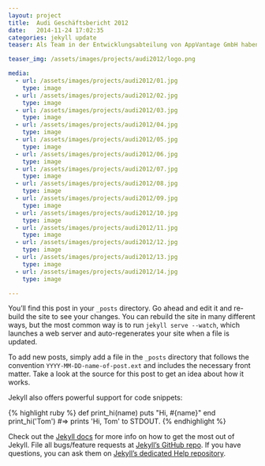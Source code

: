 ```yaml
---
layout: project
title:  Audi Geschäftsbericht 2012
date:   2014-11-24 17:02:35
categories: jekyll update
teaser: Als Team in der Entwicklungsabteilung von AppVantage GmbH haben wir zusammen mehrere Apps für den Kunden Audi entwickelt. Dazu zählen zum einen der Audi A1 e-Katalog sowie die Geschäftsberichte 2012 und 2012.

teaser_img: /assets/images/projects/audi2012/logo.png

media:
  - url: /assets/images/projects/audi2012/01.jpg
    type: image
  - url: /assets/images/projects/audi2012/02.jpg
    type: image
  - url: /assets/images/projects/audi2012/03.jpg
    type: image
  - url: /assets/images/projects/audi2012/04.jpg
    type: image
  - url: /assets/images/projects/audi2012/05.jpg
    type: image           
  - url: /assets/images/projects/audi2012/06.jpg
    type: image
  - url: /assets/images/projects/audi2012/07.jpg
    type: image
  - url: /assets/images/projects/audi2012/08.jpg
    type: image
  - url: /assets/images/projects/audi2012/09.jpg
    type: image
  - url: /assets/images/projects/audi2012/10.jpg
    type: image
  - url: /assets/images/projects/audi2012/11.jpg
    type: image
  - url: /assets/images/projects/audi2012/12.jpg
    type: image
  - url: /assets/images/projects/audi2012/13.jpg
    type: image
  - url: /assets/images/projects/audi2012/14.jpg
    type: image

---
```

You’ll find this post in your `_posts` directory. Go ahead and edit it and re-build the site to see your changes. You can rebuild the site in many different ways, but the most common way is to run `jekyll serve --watch`, which launches a web server and auto-regenerates your site when a file is updated.

To add new posts, simply add a file in the `_posts` directory that follows the convention `YYYY-MM-DD-name-of-post.ext` and includes the necessary front matter. Take a look at the source for this post to get an idea about how it works.

Jekyll also offers powerful support for code snippets:

{% highlight ruby %}
def print_hi(name)
  puts "Hi, #{name}"
end
print_hi('Tom')
#=> prints 'Hi, Tom' to STDOUT.
{% endhighlight %}

Check out the [Jekyll docs][jekyll] for more info on how to get the most out of Jekyll. File all bugs/feature requests at [Jekyll’s GitHub repo][jekyll-gh]. If you have questions, you can ask them on [Jekyll’s dedicated Help repository][jekyll-help].

[jekyll]:      http://jekyllrb.com
[jekyll-gh]:   https://github.com/jekyll/jekyll
[jekyll-help]: https://github.com/jekyll/jekyll-help
